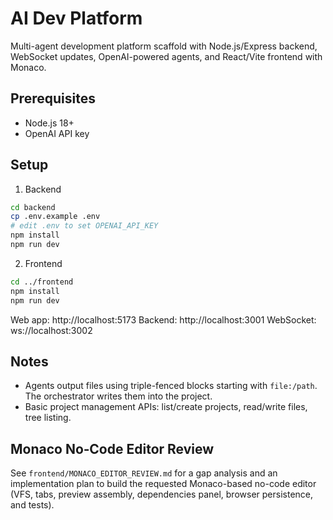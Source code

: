 # AI Dev Platform

Multi-agent development platform scaffold with Node.js/Express backend, WebSocket updates, OpenAI-powered agents, and React/Vite frontend with Monaco.

## Prerequisites
- Node.js 18+
- OpenAI API key

## Setup

1. Backend
```bash
cd backend
cp .env.example .env
# edit .env to set OPENAI_API_KEY
npm install
npm run dev
```

2. Frontend
```bash
cd ../frontend
npm install
npm run dev
```

Web app: http://localhost:5173
Backend: http://localhost:3001
WebSocket: ws://localhost:3002

## Notes
- Agents output files using triple-fenced blocks starting with `file:/path`. The orchestrator writes them into the project.
- Basic project management APIs: list/create projects, read/write files, tree listing.

## Monaco No‑Code Editor Review
See `frontend/MONACO_EDITOR_REVIEW.md` for a gap analysis and an implementation plan to build the requested Monaco-based no-code editor (VFS, tabs, preview assembly, dependencies panel, browser persistence, and tests).

